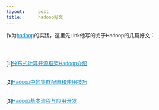 ```yaml
---
layout:     post
title:      hadoop好文
---
```

<div id="article_content" class="article_content clearfix csdn-tracking-statistics" data-pid="blog" data-mod="popu_307" data-dsm="post">
								            <link rel="stylesheet" href="https://csdnimg.cn/release/phoenix/template/css/ck_htmledit_views-f76675cdea.css">
						<div class="htmledit_views" id="content_views">
                
<span style="font-family:Helvetica, Tahoma, Arial, sans-serif;font-size:14px;line-height:25.1875px;">作为</span><a href="http://hadoop.apache.org/" rel="nofollow" style="color:rgb(16,138,198);font-family:Helvetica, Tahoma, Arial, sans-serif;font-size:14px;line-height:25.1875px;">hadoop</a><span style="font-family:Helvetica, Tahoma, Arial, sans-serif;font-size:14px;line-height:25.1875px;">的实践，这里先Link他写的关于Hadoop的几篇好文： </span><br style="font-family:Helvetica, Tahoma, Arial, sans-serif;font-size:14px;line-height:25.1875px;"><br style="font-family:Helvetica, Tahoma, Arial, sans-serif;font-size:14px;line-height:25.1875px;"><br style="font-family:Helvetica, Tahoma, Arial, sans-serif;font-size:14px;line-height:25.1875px;"><span style="font-family:Helvetica, Tahoma, Arial, sans-serif;font-size:14px;line-height:25.1875px;">[1]</span><a href="http://www.infoq.com/cn/articles/hadoop-intro" rel="nofollow" style="color:rgb(16,138,198);font-family:Helvetica, Tahoma, Arial, sans-serif;font-size:14px;line-height:25.1875px;">分布式计算开源框架Hadoop介绍</a><span style="font-family:Helvetica, Tahoma, Arial, sans-serif;font-size:14px;line-height:25.1875px;"> </span><br style="font-family:Helvetica, Tahoma, Arial, sans-serif;font-size:14px;line-height:25.1875px;"><br style="font-family:Helvetica, Tahoma, Arial, sans-serif;font-size:14px;line-height:25.1875px;"><span style="font-family:Helvetica, Tahoma, Arial, sans-serif;font-size:14px;line-height:25.1875px;">[2]</span><a href="http://www.infoq.com/cn/articles/hadoop-config-tip" rel="nofollow" style="color:rgb(16,138,198);font-family:Helvetica, Tahoma, Arial, sans-serif;font-size:14px;line-height:25.1875px;">Hadoop中的集群配置和使用技巧</a><span style="font-family:Helvetica, Tahoma, Arial, sans-serif;font-size:14px;line-height:25.1875px;"> </span><br style="font-family:Helvetica, Tahoma, Arial, sans-serif;font-size:14px;line-height:25.1875px;"><br style="font-family:Helvetica, Tahoma, Arial, sans-serif;font-size:14px;line-height:25.1875px;"><span style="font-family:Helvetica, Tahoma, Arial, sans-serif;font-size:14px;line-height:25.1875px;">[3]</span><a href="http://www.infoq.com/cn/articles/hadoop-process-develop" rel="nofollow" style="color:rgb(16,138,198);font-family:Helvetica, Tahoma, Arial, sans-serif;font-size:14px;line-height:25.1875px;">Hadoop基本流程与应用开发</a><span style="font-family:Helvetica, Tahoma, Arial, sans-serif;font-size:14px;line-height:25.1875px;"> </span><br style="font-family:Helvetica, Tahoma, Arial, sans-serif;font-size:14px;line-height:25.1875px;">            </div>
                </div>